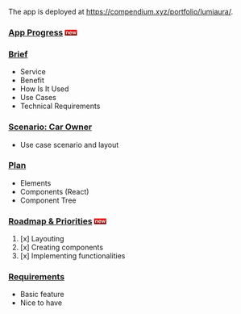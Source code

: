 The app is deployed at https://compendium.xyz/portfolio/lumiaura/.


### [App Progress](docs/Progress.md) ![](docs/assets/tag-new.png)

### [Brief](docs/Brief.md)
- Service
- Benefit
- How Is It Used
- Use Cases
- Technical Requirements

### [Scenario: Car Owner](docs/Scenarios.md)
- Use case scenario and layout

### [Plan](docs/Plan.md)
- Elements
- Components (React)
- Component Tree

### [Roadmap & Priorities](docs/Priorities.md) ![](docs/assets/tag-new.png)

1. [x] Layouting
2. [x] Creating components
3. [x] Implementing functionalities

### [Requirements](docs/Requirements.md)

- Basic feature
- Nice to have 
